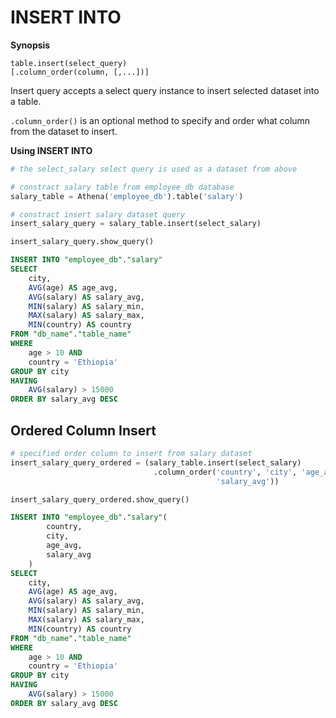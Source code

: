 # INSERT INTO

**Synopsis**
```
table.insert(select_query)
[.column_order(column, [,...])]
```

Insert query accepts a select query instance to insert selected dataset
into a table.

`.column_order()` is an optional method to specify and order what column
from the dataset to insert.

**Using INSERT INTO**

```python
# the select_salary select query is used as a dataset from above

# constract salary table from employee_db database
salary_table = Athena('employee_db').table('salary')

# constract insert salary dataset query
insert_salary_query = salary_table.insert(select_salary)

insert_salary_query.show_query()
```

```SQL
INSERT INTO "employee_db"."salary"
SELECT
    city,
    AVG(age) AS age_avg,
    AVG(salary) AS salary_avg,
    MIN(salary) AS salary_min,
    MAX(salary) AS salary_max,
    MIN(country) AS country
FROM "db_name"."table_name"
WHERE
    age > 10 AND
    country = 'Ethiopia'
GROUP BY city
HAVING
    AVG(salary) > 15000
ORDER BY salary_avg DESC
```

## Ordered Column Insert

```python
# specified order column to insert from salary dataset
insert_salary_query_ordered = (salary_table.insert(select_salary)
                                .column_order('country', 'city', 'age_avg',
                                              'salary_avg'))    

insert_salary_query_ordered.show_query()
```

```SQL
INSERT INTO "employee_db"."salary"(
        country,
        city,
        age_avg,
        salary_avg
    )
SELECT
    city,
    AVG(age) AS age_avg,
    AVG(salary) AS salary_avg,
    MIN(salary) AS salary_min,
    MAX(salary) AS salary_max,
    MIN(country) AS country
FROM "db_name"."table_name"
WHERE
    age > 10 AND
    country = 'Ethiopia'
GROUP BY city
HAVING
    AVG(salary) > 15000
ORDER BY salary_avg DESC
```